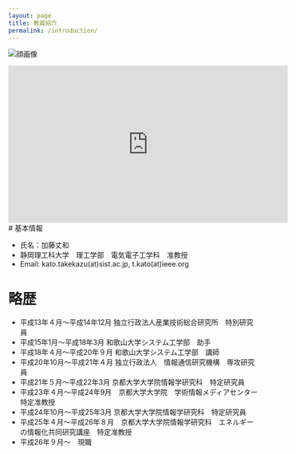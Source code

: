 ```yaml
---
layout: page
title: 教員紹介
permalink: /introduction/
---
```


![顔画像]({{site.baseurl}}/images/kato_face.jpg)

<iframe width="560" height="315" src="https://www.youtube.com/embed/KBeG68k9hRQ" frameborder="0" allowfullscreen></iframe> 
# 基本情報

- 氏名：加藤丈和
- 静岡理工科大学　理工学部　電気電子工学科　准教授
- Email: kato.takekazu(at)sist.ac.jp, t.kato(at)ieee.org

# 略歴

- 平成13年４月～平成14年12月 独立行政法人産業技術総合研究所　特別研究員
- 平成15年1月～平成18年3月 和歌山大学システム工学部　助手
- 平成18年４月～平成20年９月 和歌山大学システム工学部　講師
- 平成20年10月〜平成21年４月 独立行政法人　情報通信研究機構　専攻研究員
- 平成21年５月～平成22年3月 京都大学大学院情報学研究科　特定研究員
- 平成23年４月〜平成24年9月　京都大学大学院　学術情報メディアセンター　特定准教授
- 平成24年10月～平成25年3月 京都大学大学院情報学研究科　特定研究員
- 平成25年４月〜平成26年８月　京都大学大学院情報学研究科　エネルギーの情報化共同研究講座　特定准教授
- 平成26年９月〜　現職


